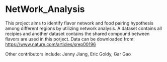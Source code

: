 # NetWork_Analysis

This project aims to identify flavor network and food pairing hypothesis among different regions by utilizing network analysis.
A dataset contains all recipies and another dataset contains the shared compound between flavors are used in this porject. Data can be downloaded from: https://www.nature.com/articles/srep00196



Other contributors include: Jenny Jiang, Eric Goldy, Gar Gao
